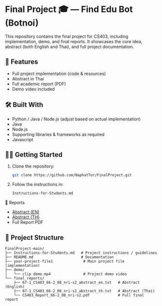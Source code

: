 # Final Project 🎓 — Find Edu Bot (Botnoi)

This repository contains the final project for CS403, including implementation, demo, and final reports.
It showcases the core idea, abstract (both English and Thai), and full project documentation.

## 🚀 Features

- Full project implementation (code & resources)
- Abstract in Thai
- Full academic report (PDF)
- Demo video included

## 🛠️ Built With

- Python / Java / Node.js (adjust based on actual implementation)
- Java
- Node.js
- Supporting libraries & frameworks as required
- Javascript

## 🏃‍♂️ Getting Started

1. Clone the repository:
   ```bash
   git clone https://github.com/NaphatTor/FinalProject.git
   ```

2. Follow the instructions in:
   ```bash
   Instructions-for-Students.md
   ```

📑 Reports

- [Abstract (EN)](./final_reports/67-1_CS403_66-2_08_nri-s2_abstract_en.txt)  
- [Abstract (TH)](./final_reports/67-1_CS403_66-2_08_nri-s2_abstract_th.txt)  
- Full Report PDF

## 📁 Project Structure

```
FinalProject-main/
├── Instructions-for-Students.md   # Project instructions / guidelines
├── README.md                      # Documentation
├── your-project-file1              # Main project file (implementation)
├── demo/
│   └── clip demo.mp4               # Project demo video
└── final_reports/
    ├── 67-1_CS403_66-2_08_nri-s2_abstract_en.txt   # Abstract (English)
    ├── 67-1_CS403_66-2_08_nri-s2_abstract_th.txt   # Abstract (Thai)
    └── CS403_Report_66-2_08_nri-s2.pdf             # Full final report
```
